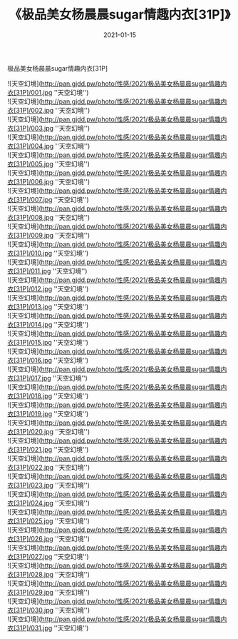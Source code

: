 ﻿---
layout: post
title:  《极品美女杨晨晨sugar情趣内衣[31P]》
date:   2021-01-15
img: http://pan.gjdd.pw/photo/性感/2021/极品美女杨晨晨sugar情趣内衣[31P]/000.jpg
categories: [美女, 性感, 泳衣]
---

极品美女杨晨晨sugar情趣内衣[31P]



![天空幻境](http://pan.gjdd.pw/photo/性感/2021/极品美女杨晨晨sugar情趣内衣[31P]/001.jpg ''天空幻境'') <br>
![天空幻境](http://pan.gjdd.pw/photo/性感/2021/极品美女杨晨晨sugar情趣内衣[31P]/002.jpg ''天空幻境'') <br>
![天空幻境](http://pan.gjdd.pw/photo/性感/2021/极品美女杨晨晨sugar情趣内衣[31P]/003.jpg ''天空幻境'') <br>
![天空幻境](http://pan.gjdd.pw/photo/性感/2021/极品美女杨晨晨sugar情趣内衣[31P]/004.jpg ''天空幻境'') <br>
![天空幻境](http://pan.gjdd.pw/photo/性感/2021/极品美女杨晨晨sugar情趣内衣[31P]/005.jpg ''天空幻境'') <br>
![天空幻境](http://pan.gjdd.pw/photo/性感/2021/极品美女杨晨晨sugar情趣内衣[31P]/006.jpg ''天空幻境'') <br>
![天空幻境](http://pan.gjdd.pw/photo/性感/2021/极品美女杨晨晨sugar情趣内衣[31P]/007.jpg ''天空幻境'') <br>
![天空幻境](http://pan.gjdd.pw/photo/性感/2021/极品美女杨晨晨sugar情趣内衣[31P]/008.jpg ''天空幻境'') <br>
![天空幻境](http://pan.gjdd.pw/photo/性感/2021/极品美女杨晨晨sugar情趣内衣[31P]/009.jpg ''天空幻境'') <br>
![天空幻境](http://pan.gjdd.pw/photo/性感/2021/极品美女杨晨晨sugar情趣内衣[31P]/010.jpg ''天空幻境'') <br>
![天空幻境](http://pan.gjdd.pw/photo/性感/2021/极品美女杨晨晨sugar情趣内衣[31P]/011.jpg ''天空幻境'') <br>
![天空幻境](http://pan.gjdd.pw/photo/性感/2021/极品美女杨晨晨sugar情趣内衣[31P]/012.jpg ''天空幻境'') <br>
![天空幻境](http://pan.gjdd.pw/photo/性感/2021/极品美女杨晨晨sugar情趣内衣[31P]/013.jpg ''天空幻境'') <br>
![天空幻境](http://pan.gjdd.pw/photo/性感/2021/极品美女杨晨晨sugar情趣内衣[31P]/014.jpg ''天空幻境'') <br>
![天空幻境](http://pan.gjdd.pw/photo/性感/2021/极品美女杨晨晨sugar情趣内衣[31P]/015.jpg ''天空幻境'') <br>
![天空幻境](http://pan.gjdd.pw/photo/性感/2021/极品美女杨晨晨sugar情趣内衣[31P]/016.jpg ''天空幻境'') <br>
![天空幻境](http://pan.gjdd.pw/photo/性感/2021/极品美女杨晨晨sugar情趣内衣[31P]/017.jpg ''天空幻境'') <br>
![天空幻境](http://pan.gjdd.pw/photo/性感/2021/极品美女杨晨晨sugar情趣内衣[31P]/018.jpg ''天空幻境'') <br>
![天空幻境](http://pan.gjdd.pw/photo/性感/2021/极品美女杨晨晨sugar情趣内衣[31P]/019.jpg ''天空幻境'') <br>
![天空幻境](http://pan.gjdd.pw/photo/性感/2021/极品美女杨晨晨sugar情趣内衣[31P]/020.jpg ''天空幻境'') <br>
![天空幻境](http://pan.gjdd.pw/photo/性感/2021/极品美女杨晨晨sugar情趣内衣[31P]/021.jpg ''天空幻境'') <br>
![天空幻境](http://pan.gjdd.pw/photo/性感/2021/极品美女杨晨晨sugar情趣内衣[31P]/022.jpg ''天空幻境'') <br>
![天空幻境](http://pan.gjdd.pw/photo/性感/2021/极品美女杨晨晨sugar情趣内衣[31P]/023.jpg ''天空幻境'') <br>
![天空幻境](http://pan.gjdd.pw/photo/性感/2021/极品美女杨晨晨sugar情趣内衣[31P]/024.jpg ''天空幻境'') <br>
![天空幻境](http://pan.gjdd.pw/photo/性感/2021/极品美女杨晨晨sugar情趣内衣[31P]/025.jpg ''天空幻境'') <br>
![天空幻境](http://pan.gjdd.pw/photo/性感/2021/极品美女杨晨晨sugar情趣内衣[31P]/026.jpg ''天空幻境'') <br>
![天空幻境](http://pan.gjdd.pw/photo/性感/2021/极品美女杨晨晨sugar情趣内衣[31P]/027.jpg ''天空幻境'') <br>
![天空幻境](http://pan.gjdd.pw/photo/性感/2021/极品美女杨晨晨sugar情趣内衣[31P]/028.jpg ''天空幻境'') <br>
![天空幻境](http://pan.gjdd.pw/photo/性感/2021/极品美女杨晨晨sugar情趣内衣[31P]/029.jpg ''天空幻境'') <br>
![天空幻境](http://pan.gjdd.pw/photo/性感/2021/极品美女杨晨晨sugar情趣内衣[31P]/030.jpg ''天空幻境'') <br>
![天空幻境](http://pan.gjdd.pw/photo/性感/2021/极品美女杨晨晨sugar情趣内衣[31P]/031.jpg ''天空幻境'') <br>